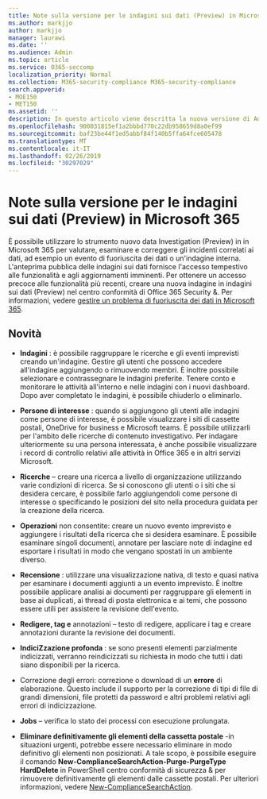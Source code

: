 ```yaml
---
title: Note sulla versione per le indagini sui dati (Preview) in Microsoft 365
ms.author: markjjo
author: markjjo
manager: laurawi
ms.date: ''
ms.audience: Admin
ms.topic: article
ms.service: O365-seccomp
localization_priority: Normal
ms.collection: M365-security-compliance M365-security-compliance
search.appverid:
- MOE150
- MET150
ms.assetid: ''
description: In questo articolo viene descritta la nuova versione di Advanced eDiscovery (Preview) in Microsoft 365.
ms.openlocfilehash: 900031815ef1a2bbbd770c22db958659d8a0ef99
ms.sourcegitcommit: baf23be44f1ed5abbf84f140b5ffa64fce605478
ms.translationtype: MT
ms.contentlocale: it-IT
ms.lasthandoff: 02/26/2019
ms.locfileid: "30297029"
---
```

# <a name="release-notes-for-data-investigations-preview-in-microsoft-365"></a>Note sulla versione per le indagini sui dati (Preview) in Microsoft 365

È possibile utilizzare lo strumento nuovo data Investigation (Preview) in in Microsoft 365 per valutare, esaminare e correggere gli incidenti correlati ai dati, ad esempio un evento di fuoriuscita dei dati o un'indagine interna. L'anteprima pubblica delle indagini sui dati fornisce l'accesso tempestivo alle funzionalità e agli aggiornamenti imminenti. Per ottenere un accesso precoce alle funzionalità più recenti, creare una nuova indagine in indagini sui dati (Preview) nel centro conformità di Office 365 Security &. Per informazioni, vedere [gestire un problema di fuoriuscita dei dati in Microsoft 365](manage-data-spillage-incidents.md).

## <a name="whats-new"></a>Novità 

- **Indagini** : è possibile raggruppare le ricerche e gli eventi imprevisti creando un'indagine. Gestire gli utenti che possono accedere all'indagine aggiungendo o rimuovendo membri.  È inoltre possibile selezionare e contrassegnare le indagini preferite. Tenere conto e monitorare le attività all'interno e nelle indagini con i nuovi dashboard. Dopo aver completato le indagini, è possibile chiuderlo o eliminarlo.

- **Persone di interesse** : quando si aggiungono gli utenti alle indagini come persone di interesse, è possibile visualizzare i siti di cassette postali, OneDrive for business e Microsoft teams. È possibile utilizzarli per l'ambito delle ricerche di contenuto investigativo. Per indagare ulteriormente su una persona interessata, è anche possibile visualizzare i record di controllo relativi alle attività in Office 365 e in altri servizi Microsoft.

- **Ricerche** – creare una ricerca a livello di organizzazione utilizzando varie condizioni di ricerca. Se si conoscono gli utenti o i siti che si desidera cercare, è possibile farlo aggiungendoli come persone di interesse o specificando le posizioni del sito nella procedura guidata per la creazione della ricerca. 

- **Operazioni** non consentite: creare un nuovo evento imprevisto e aggiungere i risultati della ricerca che si desidera esaminare. È possibile esaminare singoli documenti, annotare per lasciare note di indagine ed esportare i risultati in modo che vengano spostati in un ambiente diverso. 

- **Recensione** : utilizzare una visualizzazione nativa, di testo e quasi nativa per esaminare i documenti aggiunti a un evento imprevisto. È inoltre possibile applicare analisi ai documenti per raggruppare gli elementi in base ai duplicati, ai thread di posta elettronica e ai temi, che possono essere utili per assistere la revisione dell'evento. 

- **Redigere, tag e** annotazioni – testo di redigere, applicare i tag e creare annotazioni durante la revisione dei documenti.
  
- **IndiciZzazione profonda** : se sono presenti elementi parzialmente indicizzati, verranno reindicizzati su richiesta in modo che tutti i dati siano disponibili per la ricerca.

- Correzione degli errori: correzione o download di un **errore** di elaborazione. Questo include il supporto per la correzione di tipi di file di grandi dimensioni, file protetti da password e altri problemi relativi agli errori di indicizzazione. 

- **Jobs** – verifica lo stato dei processi con esecuzione prolungata.

- **Eliminare definitivamente gli elementi della cassetta postale** -in situazioni urgenti, potrebbe essere necessario eliminare in modo definitivo gli elementi non posizionati. A tale scopo, è possibile eseguire il comando **New-ComplianceSearchAction-Purge-PurgeType HardDelete** in PowerShell centro conformità di sicurezza & per rimuovere definitivamente gli elementi dalle cassette postali. Per ulteriori informazioni, vedere [New-ComplianceSearchAction](https://docs.microsoft.com/powershell/module/exchange/policy-and-compliance-content-search/new-compliancesearchaction).
